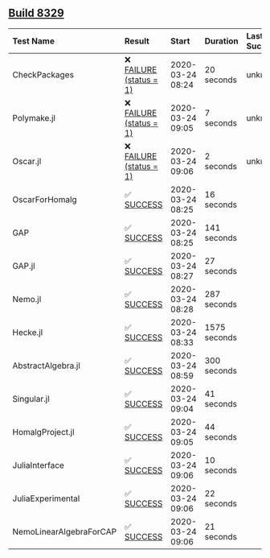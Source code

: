 ## [Build 8329](https://oscarci.mathematik.uni-kl.de/job/oscar/8329/)

| Test Name    | Result | Start | Duration | Last Success |
|:-------------|:-------|:------|:---------|:-------------|
| CheckPackages | ❌ [FAILURE (status = 1)](https://oscarci.mathematik.uni-kl.de/job/oscar/8329/artifact/logs/build-8329/CheckPackages.log) | 2020-03-24 08:24 | 20 seconds | unknown |
| Polymake.jl | ❌ [FAILURE (status = 1)](https://oscarci.mathematik.uni-kl.de/job/oscar/8329/artifact/logs/build-8329/Polymake.jl.log) | 2020-03-24 09:05 | 7 seconds | unknown |
| Oscar.jl | ❌ [FAILURE (status = 1)](https://oscarci.mathematik.uni-kl.de/job/oscar/8329/artifact/logs/build-8329/Oscar.jl.log) | 2020-03-24 09:06 | 2 seconds | unknown |
| OscarForHomalg | ✅ [SUCCESS](https://oscarci.mathematik.uni-kl.de/job/oscar/8329/artifact/logs/build-8329/OscarForHomalg.log) | 2020-03-24 08:25 | 16 seconds |  |
| GAP | ✅ [SUCCESS](https://oscarci.mathematik.uni-kl.de/job/oscar/8329/artifact/logs/build-8329/GAP.log) | 2020-03-24 08:25 | 141 seconds |  |
| GAP.jl | ✅ [SUCCESS](https://oscarci.mathematik.uni-kl.de/job/oscar/8329/artifact/logs/build-8329/GAP.jl.log) | 2020-03-24 08:27 | 27 seconds |  |
| Nemo.jl | ✅ [SUCCESS](https://oscarci.mathematik.uni-kl.de/job/oscar/8329/artifact/logs/build-8329/Nemo.jl.log) | 2020-03-24 08:28 | 287 seconds |  |
| Hecke.jl | ✅ [SUCCESS](https://oscarci.mathematik.uni-kl.de/job/oscar/8329/artifact/logs/build-8329/Hecke.jl.log) | 2020-03-24 08:33 | 1575 seconds |  |
| AbstractAlgebra.jl | ✅ [SUCCESS](https://oscarci.mathematik.uni-kl.de/job/oscar/8329/artifact/logs/build-8329/AbstractAlgebra.jl.log) | 2020-03-24 08:59 | 300 seconds |  |
| Singular.jl | ✅ [SUCCESS](https://oscarci.mathematik.uni-kl.de/job/oscar/8329/artifact/logs/build-8329/Singular.jl.log) | 2020-03-24 09:04 | 41 seconds |  |
| HomalgProject.jl | ✅ [SUCCESS](https://oscarci.mathematik.uni-kl.de/job/oscar/8329/artifact/logs/build-8329/HomalgProject.jl.log) | 2020-03-24 09:05 | 44 seconds |  |
| JuliaInterface | ✅ [SUCCESS](https://oscarci.mathematik.uni-kl.de/job/oscar/8329/artifact/logs/build-8329/JuliaInterface.log) | 2020-03-24 09:06 | 10 seconds |  |
| JuliaExperimental | ✅ [SUCCESS](https://oscarci.mathematik.uni-kl.de/job/oscar/8329/artifact/logs/build-8329/JuliaExperimental.log) | 2020-03-24 09:06 | 22 seconds |  |
| NemoLinearAlgebraForCAP | ✅ [SUCCESS](https://oscarci.mathematik.uni-kl.de/job/oscar/8329/artifact/logs/build-8329/NemoLinearAlgebraForCAP.log) | 2020-03-24 09:06 | 21 seconds |  |

